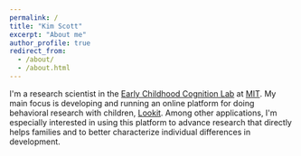 ```yaml
---
permalink: /
title: "Kim Scott"
excerpt: "About me"
author_profile: true
redirect_from: 
  - /about/
  - /about.html
---
```


I'm a research scientist in the [Early Childhood Cognition Lab](http://eccl.mit.edu/) at [MIT](http://www.mit.edu/). 
My main focus is developing and running an online platform for doing behavioral research with children, [Lookit](https://lookit.mit.edu/). 
Among other applications, I'm especially interested in using this platform to advance research 
that directly helps families and to better characterize individual differences in development.
